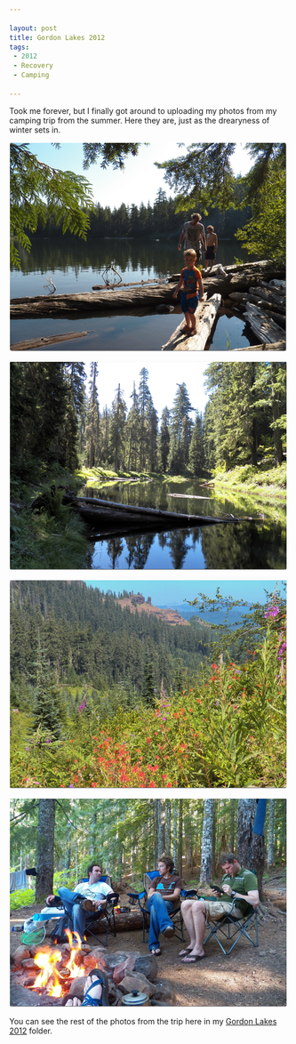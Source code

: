 ```yaml
---

layout: post
title: Gordon Lakes 2012
tags: 
 - 2012
 - Recovery
 - Camping
 
---
```


Took me forever, but I finally got around to uploading my photos from my camping trip from the summer.  Here they are, just as the drearyness of winter sets in.  

![Gordon Lakes with Jason, Cash and Robey](/static/images/threemen.png)  

![Exploration findings](/static/images/hiddenlake.png)  

![Late Summer forest flowers](/static/images/flowers.png)  

![Jens, Gium and Robey at Gordon Lakes](/static/images/jensandcompany.png)  

You can see the rest of the photos from the trip here in my [Gordon Lakes 2012](https://picasaweb.google.com/116317282302528753159/GordonLakes2012?authuser=0&feat=directlink) folder.